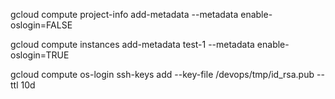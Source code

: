 gcloud compute project-info add-metadata --metadata enable-oslogin=FALSE

gcloud compute instances add-metadata test-1 --metadata enable-oslogin=TRUE

gcloud compute os-login ssh-keys add --key-file /devops/tmp/id_rsa.pub --ttl 10d